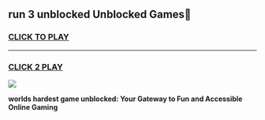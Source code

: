 
## run 3 unblocked Unblocked Games👋
<h3>
<a href="https://premium.freeplayer.one?title=run_3_unblocked&ref=16F">CLICK TO PLAY</a></h3>
<hr>

<h3>
<a href="https://premium.freeplayer.one?title=run_3_unblocked&ref=16F">CLICK 2 PLAY</a>
  
</h3>

<a href="https://premium.freeplayer.one?title=run_3_unblocked&ref=16F/"><img src="https://clearcache.store/games.png"></a>


**worlds hardest game unblocked: Your Gateway to Fun and Accessible Online Gaming**
